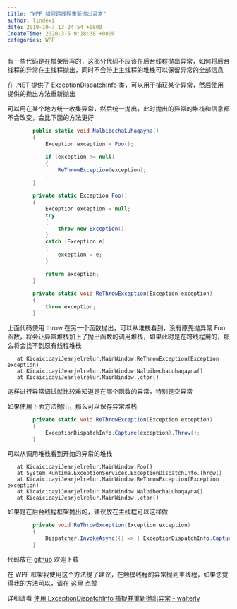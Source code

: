 ```yaml
---
title: "WPF 如何跨线程重新抛出异常"
author: lindexi
date: 2019-10-7 13:24:54 +0800
CreateTime: 2020-3-5 9:18:38 +0800
categories: WPF
---
```


有一些代码是在框架层写的，这部分代码不应该在后台线程抛出异常，如何将后台线程的异常在主线程抛出，同时不会带上主线程的堆栈可以保留异常的全部信息

<!--more-->


<!-- csdn -->

在 .NET 提供了 ExceptionDispatchInfo 类，可以用于捕获某个异常，然后使用提供的抛出方法重新抛出

可以用在某个地方统一收集异常，然后统一抛出，此时抛出的异常的堆栈和信息都不会改变，会比下面的方法更好

```csharp
        public static void NalbibechaLuhaqayna()
        {
            Exception exception = Foo();

            if (exception != null)
            {
                ReThrowException(exception);
            }
        }

        private static Exception Foo()
        {
            Exception exception = null;
            try
            {
                throw new Exception();
            }
            catch (Exception e)
            {
                exception = e;
            }

            return exception;
        }
             
        private static void ReThrowException(Exception exception)
        {
            throw exception;
        }
```

上面代码使用 throw 在另一个函数抛出，可以从堆栈看到，没有原先抛异常 Foo 函数，将会让异常堆栈加上了抛出函数的调用堆栈，如果此时是在跨线程用的，那么将会找不到原有线程堆栈

```
   at KicaicicayiJearjelrelur.MainWindow.ReThrowException(Exception exception)
   at KicaicicayiJearjelrelur.MainWindow.NalbibechaLuhaqayna()
   at KicaicicayiJearjelrelur.MainWindow..ctor()
```

这样进行异常调试就比较难知道是在哪个函数的异常，特别是空异常

如果使用下面方法抛出，那么可以保存异常堆栈

```csharp
        private static void ReThrowException(Exception exception)
        {
            ExceptionDispatchInfo.Capture(exception).Throw();
        }
```

可以从调用堆栈看到开始的异常的堆栈

```
   at KicaicicayiJearjelrelur.MainWindow.Foo()
   at System.Runtime.ExceptionServices.ExceptionDispatchInfo.Throw()
   at KicaicicayiJearjelrelur.MainWindow.ReThrowException(Exception exception)
   at KicaicicayiJearjelrelur.MainWindow.NalbibechaLuhaqayna()
   at KicaicicayiJearjelrelur.MainWindow..ctor()
```

如果是在后台线程框架抛出的，建议放在主线程可以这样做

```csharp
        private void ReThrowException(Exception exception)
        {
            Dispatcher.InvokeAsync(() => { ExceptionDispatchInfo.Capture(exception).Throw(); });
        }
```

代码放在 [github](https://github.com/lindexi/lindexi_gd/tree/b418b8d562a9534b450488aa15e8ae58bd54542e/KicaicicayiJearjelrelur/KicaicicayiJearjelrelur) 欢迎下载

在 WPF 框架我使用这个方法提了建议，在触摸线程的异常抛到主线程，如果您觉得我的方法可以，请在 [这里](https://github.com/dotnet/wpf/pull/945 ) 点赞

详细请看 [使用 ExceptionDispatchInfo 捕捉并重新抛出异常 - walterlv](https://blog.walterlv.com/post/exceptiondispatchinfo-capture-throw.html )

